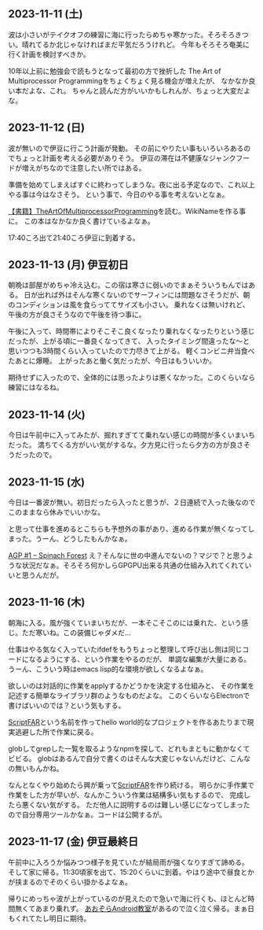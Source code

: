 ## 2023-11-11 (土)

波は小さいがテイクオフの練習に海に行ったらめちゃ寒かった。そろそろきつい。晴れてるか北じゃなければまだ平気だろうけれど。
今年もそろそろ奄美に行く計画を検討すべきか。

10年以上前に勉強会で読もうとなって最初の方で挫折した The Art of Multiprocessor Programmingをちょくちょく見る機会が増えたが、
なかなか良い本だよな、これ。
ちゃんと読んだ方がいいかもしれんが、ちょっと大変だよな。

## 2023-11-12 (日)

波が無いので伊豆に行こう計画が発動。
その前にやりたい事もいろいろあるのでちょっと計画を考える必要がありそう。
伊豆の滞在は不健康なジャンクフードが増えがちなので注意したい所ではある。

準備を始めてしまえばすぐに終わってしまうな。夜に出る予定なので、これ以上やる事は今はなさそう。
という事で、今日のやる事を考えないとなぁ。

[【書籍】TheArtOfMultiprocessorProgramming](%E3%80%90%E6%9B%B8%E7%B1%8D%E3%80%91TheArtOfMultiprocessorProgramming)を読む。WikiNameを作る事に。
この本はなかなか良く書けているよなぁ。

17:40ころ出て21:40ころ伊豆に到着する。

## 2023-11-13 (月) 伊豆初日

朝晩は部屋がめちゃ冷え込む。この宿は寒さに弱いのでまぁそういうもんではある。
日が出れば外はそんな寒くないのでサーフィンには問題なさそうだが、朝のコンディションは風を食らっててサイズも小さい。
乗れなくは無いけれど、午後の方が良さそうなので午後を待つ事に。

午後に入って、時間帯によりそこそこ良くなったり乗れなくなったりという感じだったが、上がる頃に一番良くなってきて、
入ったタイミング間違ったな〜と思いつつも3時間くらい入っていたので力尽きて上がる。
軽くコンビニ弁当食べたあとに爆睡。
上がったあと働く気だったが、今日はもういいか。

期待せずに入ったので、全体的には思ったよりは悪くなかった。このくらいなら練習にはなるね。

## 2023-11-14 (火)

今日は午前中に入ってみたが、掘れすぎてて乗れない感じの時間が多くいまいちだった。
満ちてくる方がいい気がするな。夕方見に行ったら夕方の方が良さそうだったので。

## 2023-11-15 (水)

今日は一番波が無い。初日だったら入ったと思うが、２日連続で入った後なのでこのままなら休みでいいかな。

と思って仕事を進めるとこちらも予想外の事があり、進める作業が無くなってしまった。うーん、どうしたもんかなぁ。

[AGP #1 – Spinach Forest](https://records.dodgson.org/2023/11/13/agp-1/) え？そんなに世の中進んでないの？マジで？と思うような状況だなぁ。そろそろ何かしらGPGPU出来る共通の仕組み入れてくれていいと思うんだが。

## 2023-11-16 (木)

朝海に入る。風が強くていまいちだが、一本そこそこのには乗れた、という感じ。ただ寒いね。この装備じゃダメだ…

仕事はやる気なく入っていたifdefをもうちょっと整理して呼び出し側は同じコードになるようにする、という作業をやるのだが、
単調な編集が大量にある。
うーん、こういう時はemacs lisp的な環境が欲しくなるよなぁ。

欲しいのは対話的に作業をapplyするかどうかを決定する仕組みと、
その作業を記述する簡単なライブラリ群のようなものだよな。
このくらいならElectronで書けばいいのでは？という気もする。

[ScriptFAR](ScriptFAR)という名前を作ってhello world的なプロジェクトを作るあたりまで現実逃避した所で作業に戻る。

globしてgrepした一覧を取るようなnpmを探して、どれもまともに動かなくてビビる。
globはあるんで自分で書くのはそんな大変じゃないんだけど、こんなの無いもんかね。

なんとなくやり始めたら興が乗って[ScriptFAR](ScriptFAR)を作り続ける。
明らかに手作業で作業をした方が早いが、なんかこういう作業は結構多い気もするので、
完成したら悪くない気がする。
ただ他人に説明するのは難しい感じになってしまったので自分専用ツールかなぁ。コードは公開するが。

## 2023-11-17 (金) 伊豆最終日

午前中に入ろうか悩みつつ様子を見ていたが結局雨が強くなりすぎて諦める。
そして家に帰る。11:30頃家を出て、15:20くらいに到着。やはり途中で昼食とかが挟まるのでそのくらい掛かるよなぁ。

帰りにめっちゃ波が上がっているのが見えたので急いで海に行くも、ほとんど時間無くてあまり乗れず。
[あおぞらAndroid教室](%E3%81%82%E3%81%8A%E3%81%9E%E3%82%89Android%E6%95%99%E5%AE%A4)があるので泣く泣く帰る。まぁ日もくれてたし明日に期待。